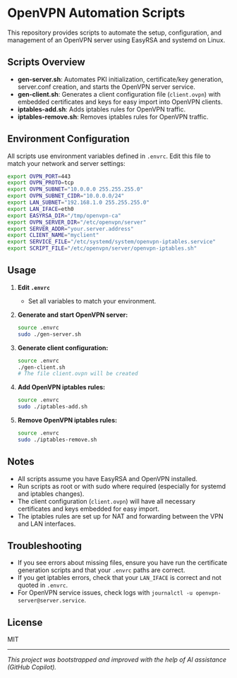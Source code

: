 # OpenVPN Automation Scripts

This repository provides scripts to automate the setup, configuration, and management of an OpenVPN server using EasyRSA and systemd on Linux.

## Scripts Overview

- **gen-server.sh**: Automates PKI initialization, certificate/key generation, server.conf creation, and starts the OpenVPN server service.
- **gen-client.sh**: Generates a client configuration file (`client.ovpn`) with embedded certificates and keys for easy import into OpenVPN clients.
- **iptables-add.sh**: Adds iptables rules for OpenVPN traffic.
- **iptables-remove.sh**: Removes iptables rules for OpenVPN traffic.

## Environment Configuration

All scripts use environment variables defined in `.envrc`. Edit this file to match your network and server settings:

```sh
export OVPN_PORT=443
export OVPN_PROTO=tcp
export OVPN_SUBNET="10.0.0.0 255.255.255.0"
export OVPN_SUBNET_CIDR="10.0.0.0/24"
export LAN_SUBNET="192.168.1.0 255.255.255.0"
export LAN_IFACE=eth0
export EASYRSA_DIR="/tmp/openvpn-ca"
export OVPN_SERVER_DIR="/etc/openvpn/server"
export SERVER_ADDR="your.server.address"
export CLIENT_NAME="myclient"
export SERVICE_FILE="/etc/systemd/system/openvpn-iptables.service"
export SCRIPT_FILE="/etc/openvpn/server/openvpn-iptables.sh"
```

## Usage

1. **Edit `.envrc`**
   - Set all variables to match your environment.

2. **Generate and start OpenVPN server:**
   ```sh
   source .envrc
   sudo ./gen-server.sh
   ```

3. **Generate client configuration:**
   ```sh
   source .envrc
   ./gen-client.sh
   # The file client.ovpn will be created
   ```

4. **Add OpenVPN iptables rules:**
   ```sh
   source .envrc
   sudo ./iptables-add.sh
   ```

5. **Remove OpenVPN iptables rules:**
   ```sh
   source .envrc
   sudo ./iptables-remove.sh
   ```

## Notes
- All scripts assume you have EasyRSA and OpenVPN installed.
- Run scripts as root or with sudo where required (especially for systemd and iptables changes).
- The client configuration (`client.ovpn`) will have all necessary certificates and keys embedded for easy import.
- The iptables rules are set up for NAT and forwarding between the VPN and LAN interfaces.

## Troubleshooting
- If you see errors about missing files, ensure you have run the certificate generation scripts and that your `.envrc` paths are correct.
- If you get iptables errors, check that your `LAN_IFACE` is correct and not quoted in `.envrc`.
- For OpenVPN service issues, check logs with `journalctl -u openvpn-server@server.service`.

## License
MIT

---

*This project was bootstrapped and improved with the help of AI assistance (GitHub Copilot).*
